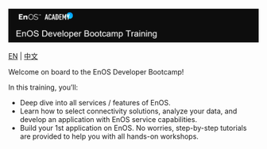 ![Developer Bootcamp](Developer_Bootcamp_EN/media/Academy_Developer_Bootcamp.png)

[EN](Developer_Bootcamp_EN/README.md) | [中文](Developer_Bootcamp_CN/README.md)

Welcome on board to the EnOS Developer Bootcamp!

In this training, you’ll:

- Deep dive into all services / features of EnOS.
- Learn how to select connectivity solutions, analyze your data, and develop an application with EnOS service capabilities.
- Build your 1st application on EnOS. No worries, step-by-step tutorials are provided to help you with all hands-on workshops.
